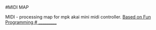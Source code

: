 #MIDI MAP

MIDI - processing map for mpk akai mini midi controller.
[Based on Fun Programming # _________](http://funprogramming.org)
